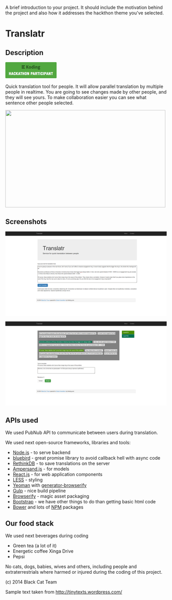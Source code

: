 A brief introduction to your project. It should include the motivation behind the project and also how it addresses the hackthon theme you've selected.


# Translatr

## Description

[![Koding Hackathon](/images/badge.png?raw=true "Koding Hackathon")](https://koding.com/Hackathon)

Quick translation tool for people. It will allow parallel translation by multiple people in realtime. 
You are going to see changes made by other people, and they will see yours.
To make collaboration easier you can see what sentence other people selected.

<a href="http://www.youtube.com/watch?v=OG2kpbo2Huo" target="_blank"><img src="https://img-fotki.yandex.ru/get/9105/1770335.0/0_9d3d5_8164d387_L.jpg" width="500" height="303" border="0"/></a>

## Screenshots

![Translatr](/images/screenshot1.png?raw=true "Home")

![Translatr](/images/screenshot2.png?raw=true "Translation screen")


## APIs used

We used PubNub API to communicate between users during translation.

We used next open-source frameworks, libraries and tools:
* [Node.js](http://nodejs.org/) - to serve backend
* [bluebird](https://www.npmjs.org/package/bluebird) - great promise library to avoid callback hell with async code
* [RethinkDB](http://www.rethinkdb.com/) - to save translations on the server
* [Ampersand.js](http://ampersandjs.com/) - for models
* [React.js](https://facebook.github.io/react/) - for web application components
* [LESS](http://lesscss.org/) - styling
* [Yeoman](http://yeoman.io/) with [generator-browserify](https://www.npmjs.org/package/generator-browserify)
* [Gulp](http://gulp.js) - nice build pipeline
* [Browserify](http://browserify.org/) - magic asset packaging
* [Bootstrap](http://getbootstrap.com/) - we have other things to do than getting basic html code
* [Bower](http://bower.io/) and lots of [NPM](https://npmjs.org) packages

## Our food stack

We used next beverages during coding
* Green tea (a lot of it)
* Energetic coffee Xinga Drive
* Pepsi 

No cats, dogs, babies, wives and others, including people and extraterrestrials where harmed or injured during the coding of this project.

(c) 2014 Black Cat Team

Sample text taken from http://tinytexts.wordpress.com/
